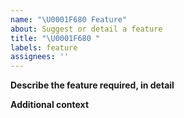 ```yaml
---
name: "\U0001F680 Feature"
about: Suggest or detail a feature
title: "\U0001F680 "
labels: feature
assignees: ''
---
```


**Describe the feature required, in detail**

**Additional context**
